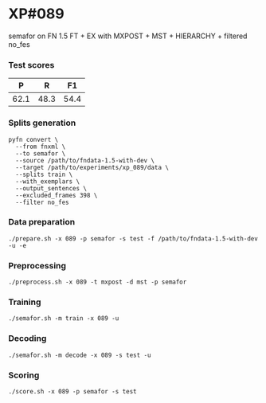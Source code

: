 # XP\#089

semafor on FN 1.5 FT + EX with MXPOST + MST + HIERARCHY + filtered no_fes

### Test scores
| P | R | F1 |
| --- | --- | --- |
| 62.1 | 48.3 | 54.4 |

### Splits generation
```
pyfn convert \
  --from fnxml \
  --to semafor \
  --source /path/to/fndata-1.5-with-dev \
  --target /path/to/experiments/xp_089/data \
  --splits train \
  --with_exemplars \
  --output_sentences \
  --excluded_frames 398 \
  --filter no_fes
```

### Data preparation
```
./prepare.sh -x 089 -p semafor -s test -f /path/to/fndata-1.5-with-dev -u -e
```

### Preprocessing
```
./preprocess.sh -x 089 -t mxpost -d mst -p semafor
```

### Training
```
./semafor.sh -m train -x 089 -u
```

### Decoding
```
./semafor.sh -m decode -x 089 -s test -u
```

### Scoring
```
./score.sh -x 089 -p semafor -s test
```
